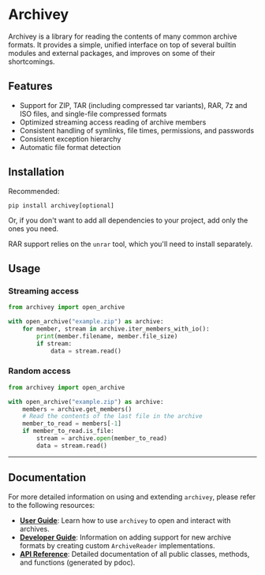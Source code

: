 # Archivey

Archivey is a library for reading the contents of many common archive formats. It provides a simple, unified interface on top of several builtin modules and external packages, and improves on some of their shortcomings.


## Features

- Support for ZIP, TAR (including compressed tar variants), RAR, 7z and ISO files, and single-file compressed formats
- Optimized streaming access reading of archive members
- Consistent handling of symlinks, file times, permissions, and passwords
- Consistent exception hierarchy
- Automatic file format detection

## Installation

Recommended:
```
pip install archivey[optional]
```
Or, if you don't want to add all dependencies to your project, add only the ones you need.

RAR support relies on the `unrar` tool, which you'll need to install separately.

## Usage

### Streaming access
```python
from archivey import open_archive

with open_archive("example.zip") as archive:
    for member, stream in archive.iter_members_with_io():
        print(member.filename, member.file_size)
        if stream:
            data = stream.read()
```

### Random access
```python
from archivey import open_archive

with open_archive("example.zip") as archive:
    members = archive.get_members()
    # Read the contents of the last file in the archive
    member_to_read = members[-1]
    if member_to_read.is_file:
        stream = archive.open(member_to_read)
        data = stream.read()
```

---

## Documentation

For more detailed information on using and extending `archivey`, please refer to the following resources:

*   **[User Guide](docs/user_guide.md)**: Learn how to use `archivey` to open and interact with archives.
*   **[Developer Guide](docs/developer_guide.md)**: Information on adding support for new archive formats by creating custom `ArchiveReader` implementations.
*   **[API Reference](docs/api/archivey/index.html)**: Detailed documentation of all public classes, methods, and functions (generated by pdoc).

